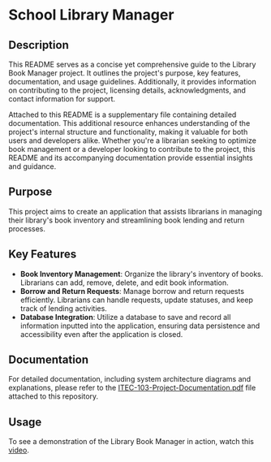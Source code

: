 # School Library Manager

## Description
This README serves as a concise yet comprehensive guide to the Library Book Manager project. It outlines the project's purpose, key features, documentation, and usage guidelines. Additionally, it provides information on contributing to the project, licensing details, acknowledgments, and contact information for support.

Attached to this README is a supplementary file containing detailed documentation. This additional resource enhances understanding of the project's internal structure and functionality, making it valuable for both users and developers alike. Whether you're a librarian seeking to optimize book management or a developer looking to contribute to the project, this README and its accompanying documentation provide essential insights and guidance.

## Purpose
This project aims to create an application that assists librarians in managing their library's book inventory and streamlining book lending and return processes.

## Key Features
- **Book Inventory Management**: Organize the library's inventory of books. Librarians can add, remove, delete, and edit book information.
- **Borrow and Return Requests**: Manage borrow and return requests efficiently. Librarians can handle requests, update statuses, and keep track of lending activities.
- **Database Integration**: Utilize a database to save and record all information inputted into the application, ensuring data persistence and accessibility even after the application is closed.

## Documentation
For detailed documentation, including system architecture diagrams and explanations, please refer to the [ITEC-103-Project-Documentation.pdf](https://github.com/user-attachments/files/15589255/ITEC-103-Project-Documentation.pdf) file attached to this repository.

## Usage
To see a demonstration of the Library Book Manager in action, watch this [video](https://youtu.be/fioQbvBwIRw).
